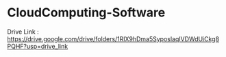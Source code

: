 # CloudComputing-Software
Drive Link : https://drive.google.com/drive/folders/1RlX9hDma5SyposlaqIVDWdUiCkg8PQHF?usp=drive_link
